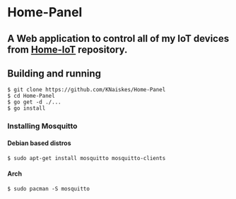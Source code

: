 # Home-Panel

## A Web application to control all of my IoT devices from [Home-IoT](https://github.com/KNaiskes/Home-IoT) repository.

## Building and running
```
$ git clone https://github.com/KNaiskes/Home-Panel
$ cd Home-Panel
$ go get -d ./...
$ go install
```

### Installing Mosquitto
#### Debian based distros
```
$ sudo apt-get install mosquitto mosquitto-clients
```

#### Arch
````
$ sudo pacman -S mosquitto
````
